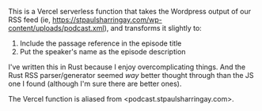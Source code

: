 This is a Vercel serverless function that takes the Wordpress output of our RSS feed (ie, <https://stpaulsharringay.com/wp-content/uploads/podcast.xml>), and transforms it slightly to:
1. Include the passage reference in the episode title
2. Put the speaker's name as the episode description

I've written this in Rust because I enjoy overcomplicating things. And the Rust RSS parser/generator seemed *way* better thought through than the JS one I found (although I'm sure there are better ones).

The Vercel function is aliased from <podcast.stpaulsharringay.com>.